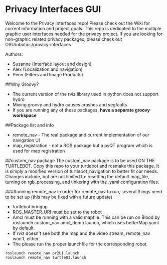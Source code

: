 Privacy Interfaces GUI
==================

Welcome to the Privacy Interfaces repo!  Please check out the Wiki for current information and project goals. 
This repo is dedicated to the multiple graphic user interfaces needed for the privacy project. If you are looking for non-graphic related privacy packages, please check out OSUrobotics/privacy-interfaces

Authors: 
* Suzanne (Interface layout and design)
* Alex (Localization and navigation)
* Penn (Filters and Image Products)

##Why Groovy?
* The current version of the rviz library used in python does not support hydro
* Mixing groovy and hydro causes crashes and segfaults
* If you are running any of these packages, **have a separate groovy workspace**

##Package list and info
* remote_nav - The real package and current implementation of our navigation UI
* map_registration - not a ROS package but a pyQT program which is used for map registration

##custom_nav package
The custom_nav package is to be used ON THE TURTLEBOT. Copy this repo to your turtlebot and rosmake this package. It is simply a modified version of turtlebot_navigation to better fit our needs. Changes include, but are not limited to: resetting the default map_file, turning on rgb_processing,
and tinkering with the .yaml configuration files. 

###Running remote_nav
In order for remote_nav to run, several things need to be set up (this may be fixed with a future update)
* turtlebot bringup
* ROS_MASTER_URI must be set to the robot
* Amcl must be running with a valid mapfile. This can be run on Blood by roslaunch custom_nav amcl_demo.launch, which uses betterMap.yaml by default.
* If rviz doesn't see both the map and the video stream, remote_nav won't, either.
* The please run the proper launchfile for the corresponding robot. 
```
roslaunch remote_nav pr2UI.launch
roslaunch remote_nav turtleUI.launch
```
